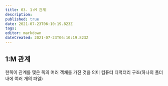 ```yaml
---
title: 03. 1:M 관계
description: 
published: true
date: 2021-07-23T06:10:19.823Z
tags: 
editor: markdown
dateCreated: 2021-07-23T06:10:19.823Z
---
```


## 1:M 관계
한쪽이 관계를 맺은 쪽의 여러 객체를 가진 것을 의미
컴퓨터 디럭터리 구조(하나의 폴더 내에 여러 개의 파일)

